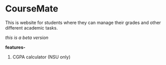 # CourseMate
This is website for students where they can manage their grades and other different academic tasks.

*this is a beta version*

**features-**
1. CGPA calculator (NSU only)
